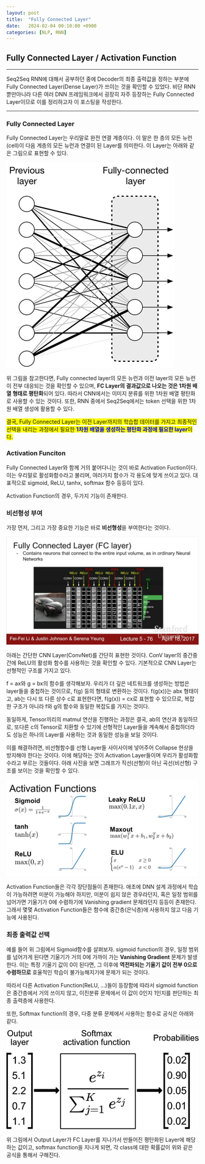 ```yaml
---
layout: post
title:  "Fully Connected Layer"
date:   2024-02-04 00:10:00 +0900
categories: [NLP, RNN]   
---
```

## **Fully Connected Layer / Activation Function**

****
Seq2Seq RNN에 대해서 공부하던 중에 Decoder의 최종 출력값을 정하는 부분에 Fully Connected Layer(Dense Layer)가 쓰이는 것을 확인할 수 있었다. 비단 RNN 뿐만아니라 다른 여러 DNN 프레임워크에서 굉장히 자주 등장하는 Fully Connected Layer이므로 이를 정리하고자 이 포스팅을 작성한다.
****

### **Fully Connected Layer**

Fully Connected Layer는 우리말로 완전 연결 계층이다. 이 말은 한 층의 모든 뉴런(cell)이 다음 계층의 모든 뉴런과 연결이 된 Layer를 의미한다. 이 Layer는 아래와 같은 그림으로 표현할 수 있다.

![Fully_connected_layer](/assets/img/CNN/Fully_connected_layer/Fully_connecte_layer.png)

위 그림을 참고한다면, Fully connected layer의 모든 뉴런과 이전 layer의 모든 뉴런이 전부 대응되는 것을 확인할 수 있으며, **FC Layer의 결과값으로 나오는 것은 1차원 배열 형태로 평탄화**되어 있다. 따라서 CNN에서는 이미지 분류를 위한 1차원 배열 평탄화로 사용할 수 있는 것이다. 또한, RNN 중에서 Seq2Seq에서는 token 선택을 위한 1차원 배열 생성에 활용할 수 있다.

<span style="background-color: #FFFF00">결국, Fully Connected Layer는 이전 Layer까지의 학습합 데이터를 가지고 최종적인 선택을 내리는 과정에서 필요한 <span style="color:blue">**1차원 배열을 생성하는 평탄화 과정에 필요한 layer**</span>이다.</span>

### **Activation Funciton**

Fully Connected Layer와 함께 거의 붙어다니는 것이 바로 Activation Fuction이다. 이는 우리말로 활성화함수라고 불리며, 여러가지 함수가 각 용도에 맞게 쓰이고 있다. 대표적으로 sigmoid, ReLU, tanhx, softmax 함수 등등이 있다.

Activation Function의 경우, 두가지 기능이 존재한다. 

### **비선형성 부여**

가장 먼저, 그리고 가장 중요한 기능은 바로 **비선형성**을 부여한다는 것이다.

![Activation Function](/assets/img/CS231n/Lecture5/Pool3.png)

아래는 간단한 CNN Layer(ConvNet)를 간단히 표현한 것이다. ConV layer의 중간중간에 ReLU의 활성화 함수를 사용하는 것을 확인할 수 있다. 기본적으로  CNN Layer는 선형적인 구조를 가지고 있다. 

f = ax와 g = bx의 함수를 생각해보자. 우리가 더 깊은 네트워크를 생성하는 방법은 layer들을 중첩하는 것이므로, f(g) 둥의 형태로 변환하는 것이다. f(g(x))는 abx 형태이고, ab는 다시 또 다른 상수 c로 표현한다면, f(g(x)) = cx로 표현할 수 있으므로, 복잡한 구조가 아니라 f와 g의 함수와 동일한 복잡도를 가지는 것이다.

동일하게, Tensor끼리의 matmul 연산을 진행하는 과정은 결국, ab의 연산과 동일하므로, 또다른 c의 Tensor로 치환할 수 있기에 선형적인 Layer들을 계속해서 중첩하더라도 성능은 하나의 Layer를 사용하는 것과 동일한 성능을 보일 것이다.

이를 해결하려면, 비선형함수를 선형 Layer들 사이사이에 넣어주어 Collapse 현상을 방지해야 한다는 것이다. 이에 해당하는 것이 Activation Layer들이며 우리가 활성화함수라고 부르는 것들이다. 아래 사진을 보면 그래프가 직선(선형)이 아닌 곡선(비선형) 구조를 보이는 것을 확인할 수 있다.

![Activation_graph](/assets/img/CNN/Fully_connected_layer/Activation_graph.png)

Activation Function들은 각각 장단점들이 존재한다. 애초에 DNN 설계 과정에서 학습이 가능하려면 미분이 가능해야 하지만, 미분이 쉽지 않은 경우라던지, 혹은 일정 범위를 넘어가면 기울기가 0에 수렴하기에 Vanishing gradient 문제라던지 등등이 존재한다. 그래서 몇몇 Activation Function들은 함수에 중간층(은닉층)에 사용하지 않고 다음 기능에 사용된다.

### **최종 출력값 선택**

예를 들어 위 그림에서 Sigmoid함수를 살펴보자. sigmoid function의 경우, 일정 범위를 넘어가게 된다면 기울기가 거의 0에 가까이 가는 **Vanishing Gradient** 문제가 발생한다. 이는 특정 기울기 값이 0이 된다면, 그 이후에 **역전파되는 기울기 값이 전부 0으로 수렴하므로** 효율적인 학습이 불가능해지기에 문제가 되는 것이다.

따라서 다른 Activation Function(ReLU, ...)들이 등장함에 따라서 sigmoid function은 중간층에서 거의 쓰이지 않고, 이진분류 문제에서 이 값이 0인지 1인지를 판단하는 최종 출력층에 사용한다.

또한, Softmax function의 경우, 다중 분류 문제에서 사용하는 함수로 공식은 아래와 같다.

![softmax](/assets/img/CNN/Fully_connected_layer/Softmax.jpg)

위 그림에서 Output Layer가 FC Layer를 지나가서 만들어진 평탄화된 Layer에 해당하는 값이고, softmax function을 지나게 되면, 각 class에 대한 확률값이 위와 같은 공식을 통해서 구해진다. 